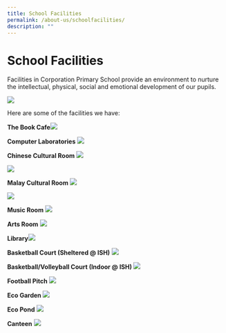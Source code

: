 ```yaml
---
title: School Facilities
permalink: /about-us/schoolfacilities/
description: ""
---
```

School Facilities
=================

Facilities in Corporation Primary School provide an environment to nurture the intellectual, physical, social and emotional development of our pupils.

![](/images/CPS.jpg)

Here are some of the facilities we have:

**The Book Cafe**![](/images/Book%20Cafe.jpg)

**Computer Laboratories**
![](/images/comp%20lab.jpg)

**Chinese Cultural Room**
![](/images/Chinese%20Cultural%20Room.jpg)

![](/images/Chinese%20Cultural%20Room%2002.jpg)

**Malay Cultural Room**
![](/images/Malay%20Cultural%20Room%2001.jpg)

![](/images/Malay%20Cultural%20Room%2002.jpg)

**Music Room**
![](/images/Music%20Room.jpg)

**Arts Room**
![](/images/Arts%20Room.jpg)

**Library**![](/images/Library%203.jpg)

**Basketball Court (Sheltered @ ISH)**
![](/images/ISH%20Lvl1.jpg)

**Basketball/Volleyball Court (Indoor @ ISH)**
![](/images/Indoor%20Sport%20Hall%20Lvl%204%20(2).jpg)

**Football Pitch**
![](/images/Football%20Pitch%202.jpg)

**Eco Garden**
![](/images/Eco%20Garden.jpg)

**Eco Pond**
![](/images/Eco%20Pond.jpg)

**Canteen**
![](/images/Canteen.jpg)

